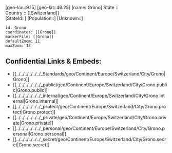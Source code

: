 ﻿---
location: [46.25,9.15] 
mapzoom: [7,12] 
mapmarker: city 
type: City
tags:
- geo/City


SpocWebEntityId: 30592
isDeleted: false
confidential: public

---
[geo-lon::9.15] 
[geo-lat::46.25] 
[name::Grono] 
State ::  
Country :: [[Switzerland]]  
[StateId::] 
[Population::] 
[Unknown::] 


```leaflet
id: Grono
coordinates: [[Grono]] 
markerFile: [[Grono]] 
defaultZoom: 11 
maxZoom: 18
```


## Confidential Links & Embeds: 
- [[../../../../../../_Standards/geo/Continent/Europe/Switzerland/City/Grono|Grono]] 
- [[../../../../../../_public/geo/Continent/Europe/Switzerland/City/Grono.public|Grono.public]] 
- [[../../../../../../_internal/geo/Continent/Europe/Switzerland/City/Grono.internal|Grono.internal]] 
- [[../../../../../../_protect/geo/Continent/Europe/Switzerland/City/Grono.protect|Grono.protect]] 
- [[../../../../../../_private/geo/Continent/Europe/Switzerland/City/Grono.private|Grono.private]] 
- [[../../../../../../_personal/geo/Continent/Europe/Switzerland/City/Grono.personal|Grono.personal]] 
- [[../../../../../../_secret/geo/Continent/Europe/Switzerland/City/Grono.secret|Grono.secret]] 
